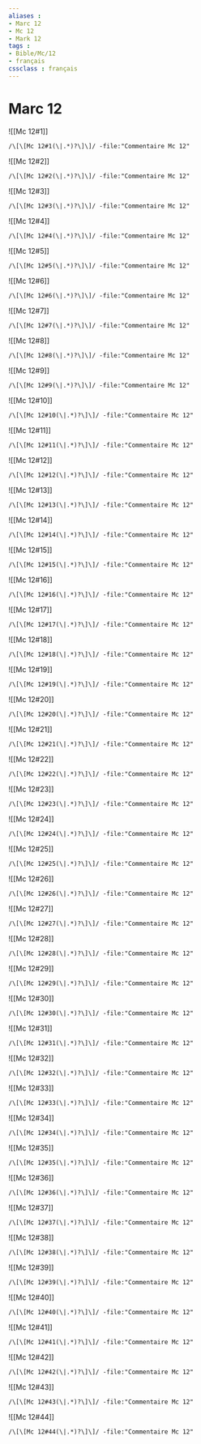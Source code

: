```yaml
---
aliases : 
- Marc 12
- Mc 12
- Mark 12
tags : 
- Bible/Mc/12
- français
cssclass : français
---
```


# Marc 12

![[Mc 12#1]]

```query
/\[\[Mc 12#1(\|.*)?\]\]/ -file:"Commentaire Mc 12"
```

![[Mc 12#2]]

```query
/\[\[Mc 12#2(\|.*)?\]\]/ -file:"Commentaire Mc 12"
```

![[Mc 12#3]]

```query
/\[\[Mc 12#3(\|.*)?\]\]/ -file:"Commentaire Mc 12"
```

![[Mc 12#4]]

```query
/\[\[Mc 12#4(\|.*)?\]\]/ -file:"Commentaire Mc 12"
```

![[Mc 12#5]]

```query
/\[\[Mc 12#5(\|.*)?\]\]/ -file:"Commentaire Mc 12"
```

![[Mc 12#6]]

```query
/\[\[Mc 12#6(\|.*)?\]\]/ -file:"Commentaire Mc 12"
```

![[Mc 12#7]]

```query
/\[\[Mc 12#7(\|.*)?\]\]/ -file:"Commentaire Mc 12"
```

![[Mc 12#8]]

```query
/\[\[Mc 12#8(\|.*)?\]\]/ -file:"Commentaire Mc 12"
```

![[Mc 12#9]]

```query
/\[\[Mc 12#9(\|.*)?\]\]/ -file:"Commentaire Mc 12"
```

![[Mc 12#10]]

```query
/\[\[Mc 12#10(\|.*)?\]\]/ -file:"Commentaire Mc 12"
```

![[Mc 12#11]]

```query
/\[\[Mc 12#11(\|.*)?\]\]/ -file:"Commentaire Mc 12"
```

![[Mc 12#12]]

```query
/\[\[Mc 12#12(\|.*)?\]\]/ -file:"Commentaire Mc 12"
```

![[Mc 12#13]]

```query
/\[\[Mc 12#13(\|.*)?\]\]/ -file:"Commentaire Mc 12"
```

![[Mc 12#14]]

```query
/\[\[Mc 12#14(\|.*)?\]\]/ -file:"Commentaire Mc 12"
```

![[Mc 12#15]]

```query
/\[\[Mc 12#15(\|.*)?\]\]/ -file:"Commentaire Mc 12"
```

![[Mc 12#16]]

```query
/\[\[Mc 12#16(\|.*)?\]\]/ -file:"Commentaire Mc 12"
```

![[Mc 12#17]]

```query
/\[\[Mc 12#17(\|.*)?\]\]/ -file:"Commentaire Mc 12"
```

![[Mc 12#18]]

```query
/\[\[Mc 12#18(\|.*)?\]\]/ -file:"Commentaire Mc 12"
```

![[Mc 12#19]]

```query
/\[\[Mc 12#19(\|.*)?\]\]/ -file:"Commentaire Mc 12"
```

![[Mc 12#20]]

```query
/\[\[Mc 12#20(\|.*)?\]\]/ -file:"Commentaire Mc 12"
```

![[Mc 12#21]]

```query
/\[\[Mc 12#21(\|.*)?\]\]/ -file:"Commentaire Mc 12"
```

![[Mc 12#22]]

```query
/\[\[Mc 12#22(\|.*)?\]\]/ -file:"Commentaire Mc 12"
```

![[Mc 12#23]]

```query
/\[\[Mc 12#23(\|.*)?\]\]/ -file:"Commentaire Mc 12"
```

![[Mc 12#24]]

```query
/\[\[Mc 12#24(\|.*)?\]\]/ -file:"Commentaire Mc 12"
```

![[Mc 12#25]]

```query
/\[\[Mc 12#25(\|.*)?\]\]/ -file:"Commentaire Mc 12"
```

![[Mc 12#26]]

```query
/\[\[Mc 12#26(\|.*)?\]\]/ -file:"Commentaire Mc 12"
```

![[Mc 12#27]]

```query
/\[\[Mc 12#27(\|.*)?\]\]/ -file:"Commentaire Mc 12"
```

![[Mc 12#28]]

```query
/\[\[Mc 12#28(\|.*)?\]\]/ -file:"Commentaire Mc 12"
```

![[Mc 12#29]]

```query
/\[\[Mc 12#29(\|.*)?\]\]/ -file:"Commentaire Mc 12"
```

![[Mc 12#30]]

```query
/\[\[Mc 12#30(\|.*)?\]\]/ -file:"Commentaire Mc 12"
```

![[Mc 12#31]]

```query
/\[\[Mc 12#31(\|.*)?\]\]/ -file:"Commentaire Mc 12"
```

![[Mc 12#32]]

```query
/\[\[Mc 12#32(\|.*)?\]\]/ -file:"Commentaire Mc 12"
```

![[Mc 12#33]]

```query
/\[\[Mc 12#33(\|.*)?\]\]/ -file:"Commentaire Mc 12"
```

![[Mc 12#34]]

```query
/\[\[Mc 12#34(\|.*)?\]\]/ -file:"Commentaire Mc 12"
```

![[Mc 12#35]]

```query
/\[\[Mc 12#35(\|.*)?\]\]/ -file:"Commentaire Mc 12"
```

![[Mc 12#36]]

```query
/\[\[Mc 12#36(\|.*)?\]\]/ -file:"Commentaire Mc 12"
```

![[Mc 12#37]]

```query
/\[\[Mc 12#37(\|.*)?\]\]/ -file:"Commentaire Mc 12"
```

![[Mc 12#38]]

```query
/\[\[Mc 12#38(\|.*)?\]\]/ -file:"Commentaire Mc 12"
```

![[Mc 12#39]]

```query
/\[\[Mc 12#39(\|.*)?\]\]/ -file:"Commentaire Mc 12"
```

![[Mc 12#40]]

```query
/\[\[Mc 12#40(\|.*)?\]\]/ -file:"Commentaire Mc 12"
```

![[Mc 12#41]]

```query
/\[\[Mc 12#41(\|.*)?\]\]/ -file:"Commentaire Mc 12"
```

![[Mc 12#42]]

```query
/\[\[Mc 12#42(\|.*)?\]\]/ -file:"Commentaire Mc 12"
```

![[Mc 12#43]]

```query
/\[\[Mc 12#43(\|.*)?\]\]/ -file:"Commentaire Mc 12"
```

![[Mc 12#44]]

```query
/\[\[Mc 12#44(\|.*)?\]\]/ -file:"Commentaire Mc 12"
```

